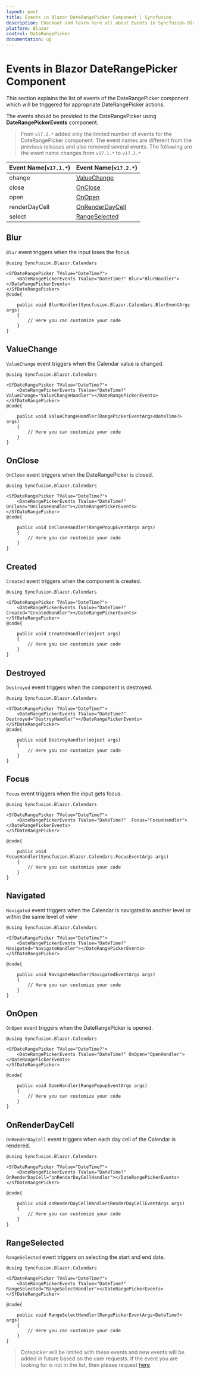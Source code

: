 ```yaml
---
layout: post
title: Events in Blazor DateRangePicker Component | Syncfusion
description: Checkout and learn here all about Events in Syncfusion Blazor DateRangePicker component and much more.
platform: Blazor
control: DateRangePicker
documentation: ug
---
```


# Events in Blazor DateRangePicker Component

This section explains the list of events of the DateRangePicker component which will be triggered for appropriate DateRangePicker actions.

The events should be provided to the DateRangePicker using **DateRangePickerEvents** component.

> From `v17.2.*` added only the limited number of events for the DateRangePicker component. The event names are different from the previous releases and also removed several events. The following are the event name changes from `v17.1.*` to `v17.2.*`

Event Name(`v17.1.*`) |Event Name(`v17.2.*`)
-----|-----
change |[ValueChange](events/#valuechange)
close |[OnClose](events/#onclose)
open |[OnOpen](events/#onopen)
renderDayCell |[OnRenderDayCell](events/#onrenderdaycell)
select |[RangeSelected](events/#rangeselected)

## Blur

`Blur` event triggers when the input loses the focus.

```cshtml
@using Syncfusion.Blazor.Calendars

<SfDateRangePicker TValue="DateTime?">
    <DateRangePickerEvents TValue="DateTime?" Blur="BlurHandler"></DateRangePickerEvents>
</SfDateRangePicker>
@code{

    public void BlurHandler(Syncfusion.Blazor.Calendars.BlurEventArgs args)
    {
        // Here you can customize your code
    }
}
```

## ValueChange

`ValueChange` event triggers when the Calendar value is changed.

```cshtml
@using Syncfusion.Blazor.Calendars

<SfDateRangePicker TValue="DateTime?">
    <DateRangePickerEvents TValue="DateTime?" ValueChange="ValueChangeHandler"></DateRangePickerEvents>
</SfDateRangePicker>
@code{

    public void ValueChangeHandler(RangePickerEventArgs<DateTime?> args)
    {
        // Here you can customize your code
    }
}
```

## OnClose

`OnClose` event triggers when the DateRangePicker is closed.

```cshtml
@using Syncfusion.Blazor.Calendars

<SfDateRangePicker TValue="DateTime?">
    <DateRangePickerEvents TValue="DateTime?" OnClose="OnCloseHandler"></DateRangePickerEvents>
</SfDateRangePicker>
@code{

    public void OnCloseHandler(RangePopupEventArgs args)
    {
        // Here you can customize your code
    }
}
```

## Created

`Created` event triggers when the component is created.

```cshtml
@using Syncfusion.Blazor.Calendars

<SfDateRangePicker TValue="DateTime?">
    <DateRangePickerEvents TValue="DateTime?" Created="CreatedHandler"></DateRangePickerEvents>
</SfDateRangePicker>
@code{

    public void CreatedHandler(object args)
    {
        // Here you can customize your code
    }
}
```

## Destroyed

`Destroyed` event triggers when the component is destroyed.

```cshtml
@using Syncfusion.Blazor.Calendars

<SfDateRangePicker TValue="DateTime?">
    <DateRangePickerEvents TValue="DateTime?" Destroyed="DestroyHandler"></DateRangePickerEvents>
</SfDateRangePicker>
@code{

    public void DestroyHandler(object args)
    {
        // Here you can customize your code
    }
}
```

## Focus

`Focus` event triggers when the input gets focus.

```cshtml
@using Syncfusion.Blazor.Calendars

<SfDateRangePicker TValue="DateTime?">
    <DateRangePickerEvents TValue="DateTime?"  Focus="FocusHandler"></DateRangePickerEvents>
</SfDateRangePicker>

@code{

    public void FocusHandler(Syncfusion.Blazor.Calendars.FocusEventArgs args)
    {
        // Here you can customize your code
    }
}
```

## Navigated

`Navigated` event triggers when the Calendar is navigated to another level or within the same level of view

```cshtml
@using Syncfusion.Blazor.Calendars

<SfDateRangePicker TValue="DateTime?">
    <DateRangePickerEvents TValue="DateTime?" Navigated="NavigateHandler"></DateRangePickerEvents>
</SfDateRangePicker>

@code{

    public void NavigateHandler(NavigatedEventArgs args)
    {
        // Here you can customize your code
    }
}
```

## OnOpen

`OnOpen` event triggers when the DateRangePicker is opened.

```cshtml
@using Syncfusion.Blazor.Calendars

<SfDateRangePicker TValue="DateTime?">
    <DateRangePickerEvents TValue="DateTime?" OnOpen="OpenHandler"></DateRangePickerEvents>
</SfDateRangePicker>

@code{

    public void OpenHandler(RangePopupEventArgs args)
    {
        // Here you can customize your code
    }
}
```

## OnRenderDayCell

`OnRenderDayCell` event triggers when each day cell of the Calendar is rendered.

```cshtml
@using Syncfusion.Blazor.Calendars

<SfDateRangePicker TValue="DateTime?">
    <DateRangePickerEvents TValue="DateTime?" OnRenderDayCell="onRenderDayCellHandler"></DateRangePickerEvents>
</SfDateRangePicker>

@code{

    public void onRenderDayCellHandler(RenderDayCellEventArgs args)
    {
        // Here you can customize your code
    }
}
```

## RangeSelected

`RangeSelected` event triggers on selecting the start and end date.

```cshtml
@using Syncfusion.Blazor.Calendars

<SfDateRangePicker TValue="DateTime?">
    <DateRangePickerEvents TValue="DateTime?" RangeSelected="RangeSelectHandler"></DateRangePickerEvents>
</SfDateRangePicker>

@code{

    public void RangeSelectHandler(RangePickerEventArgs<DateTime?> args)
    {
        // Here you can customize your code
    }
}
```

> Datepicker will be limited with these events and new events will be added in future based on the user requests. If the event you are looking for is not in the list, then please request [here](https://www.syncfusion.com/feedback/blazor-components).
